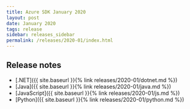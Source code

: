 ```yaml
---
title: Azure SDK January 2020
layout: post
date: January 2020
tags: release
sidebar: releases_sidebar
permalink: /releases/2020-01/index.html
---
```

## Release notes

* [.NET]({{ site.baseurl }}{% link releases/2020-01/dotnet.md %})
* [Java]({{ site.baseurl }}{% link releases/2020-01/java.md %})
* [JavaScript]({{ site.baseurl }}{% link releases/2020-01/js.md %})
* [Python]({{ site.baseurl }}{% link releases/2020-01/python.md %})
